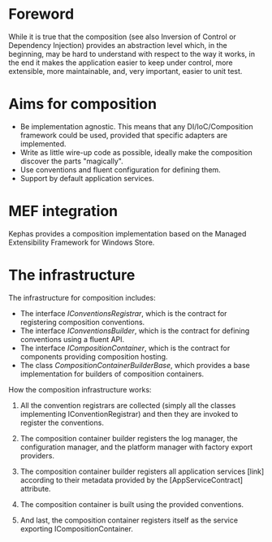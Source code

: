 # Foreword
While it is true that the composition (see also Inversion of Control or Dependency Injection) provides an abstraction level which, in the beginning, may be hard to understand with respect to the way it works, in the end it makes the application easier to keep under control, more extensible, more maintainable, and, very important, easier to unit test.

# Aims for composition
* Be implementation agnostic. This means that any DI/IoC/Composition framework could be used, provided that specific adapters are implemented.
* Write as little wire-up code as possible, ideally make the composition discover the parts "magically".
* Use conventions and fluent configuration for defining them.
* Support by default application services.

# MEF integration
Kephas provides a composition implementation based on the Managed Extensibility Framework for Windows Store.

# The infrastructure
The infrastructure for composition includes:
* The interface *IConventionsRegistrar*, which is the contract for registering composition conventions.
* The interface *IConventionsBuilder*, which is the contract for defining conventions using a fluent API.
* The interface *ICompositionContainer*, which is the contract for components providing composition hosting.
* The class *CompositionContainerBuilderBase*, which provides a base implementation for builders of composition containers.

How the composition infrastructure works:
1. All the convention registrars are collected (simply all the classes implementing IConventionRegistrar) and then they are invoked to register the conventions.

1. The composition container builder registers the log manager, the configuration manager, and the platform manager with factory export providers.

1. The composition container builder registers all application services [link] according to their metadata provided by the [AppServiceContract] attribute.

1. The composition container is built using the provided conventions.

1. And last, the composition container registers itself as the service exporting ICompositionContainer.
